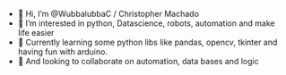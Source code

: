- 👋 Hi, I’m @WubbalubbaC / Christopher Machado
- 👀 I’m interested in python, Datascience, robots, automation and make life easier
- 🌱 Currently learning some python libs like pandas, opencv, tkinter and having fun with arduino.
- 💞️ And looking to collaborate on automation, data bases and logic
   <!---

WubbalubbaC/WubbalubbaC is a ✨ special ✨ repository because its `README.md` (this file) appears on your GitHub profile.
You can click the Preview link to take a look at your changes.
--->
